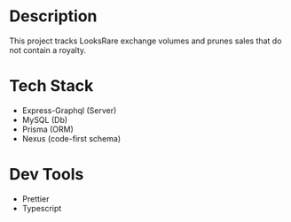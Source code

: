 # Description

This project tracks LooksRare exchange volumes and
prunes sales that do not contain a royalty.

# Tech Stack

- Express-Graphql (Server)
- MySQL (Db)
- Prisma (ORM)
- Nexus (code-first schema)

# Dev Tools

- Prettier
- Typescript
